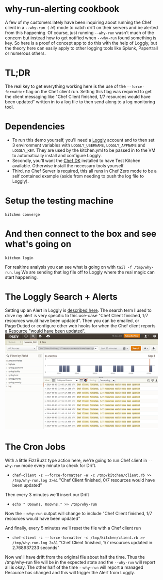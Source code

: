 # why-run-alerting cookbook

A few of my customers lately have been inquiring about running the Chef client in a `--why-run (-W)` mode to catch drift on their servers and be alerted from this happening.  Of course, just running `--why-run` wasn't much of the concern but instead how to get notified when `--why-run` found something is key.  So here is a proof of concept app to do this with the help of Loggly, but the theory here can easily apply to other logging tools like Splunk, Papertrail or numerous others.

# TL;DR
The real key to get everything working here is the use of the `--force-formatter` flag on the Chef client run.  Setting this flag was required to get the client messaging like "Chef Client finished, 1/7 resources would have been updated" written in to a log file to then send along to a log monitoring tool.

# Dependencies
* To run this demo yourself, you'll need a [Loggly](www.loggly.com) account and to then set 3 environment variables with `LOGGLY_USERNAME`, `LOGGLY_APPNAME` and `LOGGLY_KEY`.  They are used by the kitchen.yml to be passed in to the VM to automatically install and configure Loggly.
* Secondly, you'll want the [Chef DK](github.com/opscode/chef-dk) installed to have Test Kitchen available.  Otherwise install the necessary tools yourself.
* Third, no Chef Server is required, this all runs in Chef Zero mode to be a self contained example (aside from needing to push the log file to Loggly).

# Setup the testing machine
`kitchen converge`

# And then connect to the box and see what's going on
`kitchen login` 

For realtime analysis you can see what is going on with `tail -f /tmp/why-run.log`  We are sending that log file off to Loggly where the real magic can start happening.

# The Loggly Search + Alerts
Setting up an Alert in Loggly is [described here](https://www.loggly.com/docs/adding-alerts/).  The search term I used to drive my alert is very specific to this use-case "Chef Client finished, 1/7 resources would have been updated".  Then you can be emailed, or PagerDutied or configure other web hooks for when the Chef client reports a Resource "would have been updated".
![Loggly Search Result](./images/loggly-search.png)


# The Cron Jobs
With a little FizzBuzz type action here, we're going to run Chef client in `--why-run` mode every minute to check for Drift.
* `chef-client -z --force-formatter -W -c /tmp/kitchen/client.rb >> /tmp/why-run.log 2>&1`
"Chef Client finished, 0/7 resources would have been updated"

Then every 3 minutes we'll insert our Drift
* `echo " Ooowns. Ooowns." >> /tmp/why-run`

Now the `--why-run` output will change to include
"Chef Client finished, 1/7 resources would have been updated"

And finally, every 5 minutes we'll reset the file with a Chef client run
* `chef-client -z --force-formatter -c /tmp/kitchen/client.rb >> /tmp/why-run.log 2>&1`
"Chef Client finished, 1/7 resources updated in 2.768937233 seconds"

Now we'll have drift from the original file about half the time.  Thus the /tmp/why-run file will be in the expected state and the `--why-run` will report all is okay.  The other half of the time `--why-run` will report a managed Resource has changed and this will trigger the Alert from Loggly.